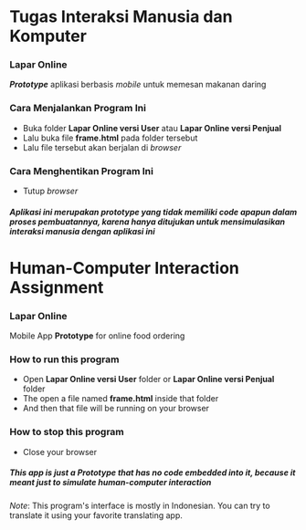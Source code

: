# Tugas Interaksi Manusia dan Komputer
### Lapar Online

__*Prototype*__ aplikasi berbasis *mobile* untuk memesan makanan daring

### Cara Menjalankan Program Ini
- Buka folder **Lapar Online versi User** atau **Lapar Online versi Penjual**
- Lalu buka file __frame.html__ pada folder tersebut
- Lalu file tersebut akan berjalan di _browser_

### Cara Menghentikan Program Ini
- Tutup _browser_

##### Aplikasi ini merupakan _prototype_ yang tidak memiliki _code_ apapun dalam proses pembuatannya, karena hanya ditujukan untuk mensimulasikan interaksi manusia dengan aplikasi ini

# Human-Computer Interaction Assignment
### Lapar Online

Mobile App __Prototype__ for online food ordering

### How to run this program
- Open **Lapar Online versi User** folder or **Lapar Online versi Penjual** folder
- The open a file named __frame.html__ inside that folder
- And then that file will be running on your browser

### How to stop this program
- Close your browser

##### This app is just a _Prototype_ that has no code embedded into it, because it meant just to simulate human-computer interaction


_Note_: This program's interface is mostly in Indonesian. You can try to translate it using your favorite translating app.
